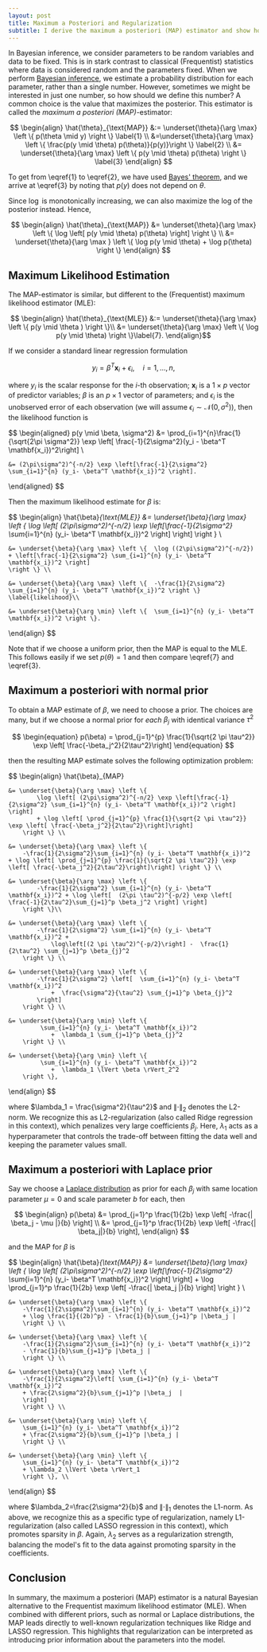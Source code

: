 ```yaml
---
layout: post
title: Maximum a Posteriori and Regularization
subtitle: I derive the maximum a posteriori (MAP) estimator and show how, under different prior choices, MAP estimation leads naturally to L2-regularization (Ridge regression) with a normal prior and L1-regularization (LASSO regression) with a Laplace prior.
---
```


In Bayesian inference, we consider parameters to be random variables and data to be fixed. This is in stark contrast to classical (Frequentist) statistics where data is considered random and the parameters fixed. When we perform [Bayesian inference]({{site.baseurl}}/blog/bayesian-inference), we estimate a probability distribution for each parameter, rather than a single number. However, sometimes we might be interested in just one number, so how should we define this number? A common choice is the value that maximizes the posterior. This estimator is called the *maximum a posteriori (MAP)*-estimator:

$$
\begin{align}
\hat{\theta}_{\text{MAP}} &:= \underset{\theta}{\arg \max} \left \{ p(\theta \mid y) \right \} \label{1} \\ 
    &=\underset{\theta}{\arg \max} \left \{ \frac{p(y \mid \theta) p(\theta)}{p(y)}\right \} \label{2} \\
    &= \underset{\theta}{\arg \max} \left \{ p(y \mid \theta) p(\theta) \right \} \label{3}
\end{align}
$$

To get from \eqref{1} to \eqref{2}, we have used [Bayes' theorem]({{site.baseurl}}/blog/bayesian-inference), and we arrive at \eqref{3} by noting that $p(y)$ does not depend on $\theta$. 

Since $\log$ is monotonically increasing, we can also maximize the log of the posterior instead. Hence,

$$
\begin{align}
\hat{\theta}_{\text{MAP}} &= \underset{\theta}{\arg \max} \left \{ \log \left[ p(y \mid \theta) p(\theta) \right] \right \} \\
    &= \underset{\theta}{\arg \max } \left \{ \log p(y \mid \theta) + \log p(\theta) \right \}
\end{align}
$$

## Maximum Likelihood Estimation
The MAP-estimator is similar, but different to the (Frequentist) maximum likelihood estimator (MLE):

$$
\begin{align}
\hat{\theta}_{\text{MLE}} &:= \underset{\theta}{\arg \max} \left \{ p(y \mid \theta ) \right \}\\
    &= \underset{\theta}{\arg \max} \left \{ \log p(y \mid \theta) \right \}\label{7}.
\end{align}$$

If we consider a standard linear regression formulation

$$
y_{i} = \beta^{T}\mathbf{x}_{i} + \epsilon_i, \quad i = 1, ..., n,
$$

where $y_{i}$ is the scalar response for the $i$-th observation; $\mathbf{x}_{i}$ is a $1 \times p$ vector of predictor variables; $\beta$ is an $p \times 1$ vector of parameters; and $\epsilon_i$ is the unobserved error of each observation (we will assume $\epsilon_i \sim\mathcal{N}(0, \sigma^2)$), then the likelihood function is

$$
\begin{aligned}
p(y \mid \beta, \sigma^2) 
	&= \prod_{i=1}^{n}\frac{1}{\sqrt{2\pi \sigma^2}} \exp \left[ \frac{-1}{2\sigma^2}(y_i - \beta^T \mathbf{x_i})^2\right] \\
	
    &= (2\pi\sigma^2)^{-n/2} \exp \left[\frac{-1}{2\sigma^2} \sum_{i=1}^{n} (y_i- \beta^T \mathbf{x_i})^2 \right].
\end{aligned}
$$

Then the maximum likelihood estimate for $\beta$ is:

$$
\begin{align}
\hat{\beta}_{\text{MLE}} 
    &= \underset{\beta}{\arg \max} \left \{ \log \left[ (2\pi\sigma^2)^{-n/2} \exp \left[\frac{-1}{2\sigma^2} \sum_{i=1}^{n} (y_i- \beta^T \mathbf{x_i})^2 \right] \right] \right \} \\

    &= \underset{\beta}{\arg \max} \left \{  \log ((2\pi\sigma^2)^{-n/2}) + \left[\frac{-1}{2\sigma^2} \sum_{i=1}^{n} (y_i- \beta^T \mathbf{x_i})^2 \right] 
    \right \} \\

    &= \underset{\beta}{\arg \max} \left \{  -\frac{1}{2\sigma^2} \sum_{i=1}^{n} (y_i- \beta^T \mathbf{x_i})^2 \right \} \label{likelihood}\\

    &= \underset{\beta}{\arg \min} \left \{  \sum_{i=1}^{n} (y_i- \beta^T \mathbf{x_i})^2 \right \}.

\end{align}
$$

Note that if we choose a uniform prior, then the MAP is equal to the MLE. This follows easily if we set $p(\theta) =1$ and then compare \eqref{7} and \eqref{3}.

## Maximum a posteriori with normal prior
To obtain a MAP estimate of $\beta$, we need to choose a prior. The choices are many, but if we choose a normal prior for *each* $\beta_j$ with identical variance $\tau^2$

$$
\begin{equation}
p(\beta) = \prod_{j=1}^{p} \frac{1}{\sqrt{2 \pi \tau^2}} \exp \left[ \frac{-\beta_j^2}{2\tau^2}\right]
\end{equation}
$$

then the resulting MAP estimate solves the following optimization problem:

$$
\begin{align}
\hat{\beta}_{MAP} 

    &= \underset{\beta}{\arg \max} \left \{ 
            \log \left[ (2\pi\sigma^2)^{-n/2} \exp \left[\frac{-1}{2\sigma^2} \sum_{i=1}^{n} (y_i- \beta^T \mathbf{x_i})^2 \right] \right] 
            + \log \left[ \prod_{j=1}^{p} \frac{1}{\sqrt{2 \pi \tau^2}} \exp \left[ \frac{-\beta_j^2}{2\tau^2}\right]\right]
        \right \} \\

    &= \underset{\beta}{\arg \max} \left \{ 
        -\frac{1}{2\sigma^2}\sum_{i=1}^{n} (y_i- \beta^T \mathbf{x_i})^2  + \log \left[ \prod_{j=1}^{p} \frac{1}{\sqrt{2 \pi \tau^2}} \exp \left[ \frac{-\beta_j^2}{2\tau^2}\right]\right] \right \} \\
    
    &= \underset{\beta}{\arg \max} \left \{ 
            -\frac{1}{2\sigma^2} \sum_{i=1}^{n} (y_i- \beta^T \mathbf{x_i})^2 + \log \left[  (2\pi \tau^2)^{-p/2} \exp \left[ \frac{-1}{2\tau^2}\sum_{j=1}^p \beta_j^2 \right] \right]
        \right \}\\

    &= \underset{\beta}{\arg \max} \left \{ 
            -\frac{1}{2\sigma^2} \sum_{i=1}^{n} (y_i- \beta^T \mathbf{x_i})^2 +
                \log\left[(2 \pi \tau^2)^{-p/2}\right] -  \frac{1}{2\tau^2} \sum_{j=1}^p \beta_{j}^2
        \right \} \\

    &= \underset{\beta}{\arg \max} \left \{ 
            -\frac{1}{2\sigma^2} \left[  \sum_{i=1}^{n} (y_i- \beta^T \mathbf{x_i})^2
                +  \frac{\sigma^2}{\tau^2} \sum_{j=1}^p \beta_{j}^2
            \right] 
        \right \} \\

    &= \underset{\beta}{\arg \min} \left \{ 
             \sum_{i=1}^{n} (y_i- \beta^T \mathbf{x_i})^2
                +  \lambda_1 \sum_{j=1}^p \beta_{j}^2
        \right \} \\
        
    &= \underset{\beta}{\arg \min} \left \{ 
             \sum_{i=1}^{n} (y_i- \beta^T \mathbf{x_i})^2
                +  \lambda_1 \lVert \beta \rVert_2^2
        \right \},
\end{align}
$$

where $\lambda_1 = \frac{\sigma^2}{\tau^2}$ and $\lVert \cdot \rVert_2$ denotes the L2-norm. We recognize this as L2-regularization (also called Ridge regression in this context), which penalizes very large coefficients $\beta_j$. Here, $\lambda_1$ acts as a hyperparameter that controls the trade-off between fitting the data well and keeping the parameter values small.

## Maximum a posteriori with Laplace prior
Say we choose a [Laplace distribution](https://en.wikipedia.org/wiki/Laplace_distribution) as prior for each $\beta_j$ with same location parameter $\mu=0$ and scale parameter $b$ for each, then

$$
\begin{align}
p(\beta) &= \prod_{j=1}^p \frac{1}{2b} \exp \left[ -\frac{| \beta_j - \mu |}{b} \right] \\
    &= \prod_{j=1}^p \frac{1}{2b} \exp \left[ -\frac{| \beta_j|}{b} \right],
\end{align}
$$

and the MAP for $\beta$ is

$$
\begin{align}
\hat{\beta}_{\text{MAP}} 
    &= \underset{\beta}{\arg \max} \left \{ 
            \log \left[ (2\pi\sigma^2)^{-n/2} \exp \left[\frac{-1}{2\sigma^2} \sum_{i=1}^{n} (y_i- \beta^T \mathbf{x_i})^2 \right] \right] 
            + \log \prod_{j=1}^p \frac{1}{2b} \exp \left[ -\frac{| \beta_j |}{b} \right]
        \right \} \\
    
    &= \underset{\beta}{\arg \max} \left \{ 
        -\frac{1}{2\sigma^2}\sum_{i=1}^{n} (y_i- \beta^T \mathbf{x_i})^2 
        + \log \frac{1}{(2b)^p} - \frac{1}{b}\sum_{j=1}^p |\beta_j |
        \right \} \\

    &= \underset{\beta}{\arg \max} \left \{ 
        -\frac{1}{2\sigma^2}\sum_{i=1}^{n} (y_i- \beta^T \mathbf{x_i})^2 
        - \frac{1}{b}\sum_{j=1}^p |\beta_j |
        \right \} \\   

    &= \underset{\beta}{\arg \max} \left \{ 
        -\frac{1}{2\sigma^2}\left[ \sum_{i=1}^{n} (y_i- \beta^T \mathbf{x_i})^2 
        + \frac{2\sigma^2}{b}\sum_{j=1}^p |\beta_j  |
        \right]
        \right \} \\ 

    &= \underset{\beta}{\arg \min} \left \{ 
        \sum_{i=1}^{n} (y_i- \beta^T \mathbf{x_i})^2 
        + \frac{2\sigma^2}{b}\sum_{j=1}^p |\beta_j |
        \right \} \\ 

    &= \underset{\beta}{\arg \min} \left \{ 
        \sum_{i=1}^{n} (y_i- \beta^T \mathbf{x_i})^2 
        + \lambda_2 \lVert \beta \rVert_1
        \right \}, \\ 

\end{align}
$$

where $\lambda_2=\frac{2\sigma^2}{b}$ and $\lVert \cdot \rVert_1$ denotes the L1-norm. As above, we recognize this as a specific type of regularization, namely L1-regularization (also called LASSO regression in this context), which promotes sparsity in $\beta$. Again, $\lambda_2$ serves as a regularization strength, balancing the model's fit to the data against promoting sparsity in the coefficients.


## Conclusion
In summary, the maximum a posteriori (MAP) estimator is a natural Bayesian alternative to the Frequentist maximum likelihood estimator (MLE). When combined with different priors, such as normal or Laplace distributions, the MAP leads directly to well-known regularization techniques like Ridge and LASSO regression. This highlights that regularization can be interpreted as introducing prior information about the parameters into the model.
